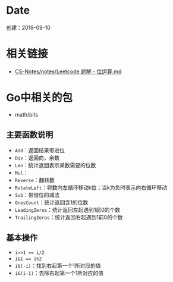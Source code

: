 # Date
创建：2019-09-10

# 相关链接
- [CS-Notes/notes/Leetcode 题解 - 位运算.md](https://github.com/CyC2018/CS-Notes/blob/master/notes/Leetcode%20%E9%A2%98%E8%A7%A3%20-%20%E4%BD%8D%E8%BF%90%E7%AE%97.md#1-%E7%BB%9F%E8%AE%A1%E4%B8%A4%E4%B8%AA%E6%95%B0%E7%9A%84%E4%BA%8C%E8%BF%9B%E5%88%B6%E8%A1%A8%E7%A4%BA%E6%9C%89%E5%A4%9A%E5%B0%91%E4%BD%8D%E4%B8%8D%E5%90%8C)

# Go中相关的包
- math/bits

## 主要函数说明
- `Add`：返回结果带进位
- `Div`：返回商，余数
- `Len`：统计返回表示某数需要的位数
- `Mul`：
- `Reverse`：翻转数
- `RotateLeft`：将数向左循环移动k位；当k为负时表示向右循环移动
- `Sub`：带借位的减法
- `OnesCount`：统计返回含1的位数
- `LeadingZeros`：统计返回左起遇到1前0的个数
- `TrailingZeros`：统计返回右起遇到1前0的个数

## 基本操作
- `i>>1 == i/2`
- `i&1 == i%2`
- `i&(-i)`：找到右起第一个1所对应的值
- `i&(i-1)`：去除右起第一个1所对应的值
